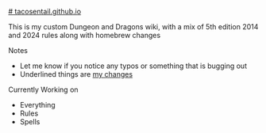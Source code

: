 [# tacosentail.github.io](https://tacosentail.github.io/)

This is my custom Dungeon and Dragons wiki, with a mix of 5th edition 2014 and 2024 rules along with homebrew changes

Notes
 - Let me know if you notice any typos or something that is bugging out
 - Underlined things are <ins>my changes</ins>

Currently Working on
 - Everything
 - Rules
 - Spells
